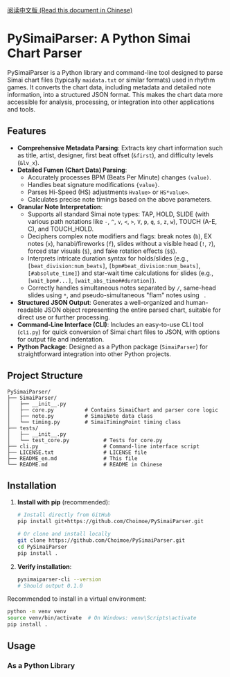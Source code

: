 [阅读中文版 (Read this document in Chinese)](README.md)

# PySimaiParser: A Python Simai Chart Parser

PySimaiParser is a Python library and command-line tool designed to parse Simai chart files (typically `maidata.txt` or similar formats) used in rhythm games. It converts the chart data, including metadata and detailed note information, into a structured JSON format. This makes the chart data more accessible for analysis, processing, or integration into other applications and tools.

## Features

- **Comprehensive Metadata Parsing**: Extracts key chart information such as title, artist, designer, first beat offset (`&first`), and difficulty levels (`&lv_x`).
- **Detailed Fumen (Chart Data) Parsing**:
  - Accurately processes BPM (Beats Per Minute) changes `(value)`.
  - Handles beat signature modifications `{value}`.
  - Parses Hi-Speed (HS) adjustments `Hvalue>` or `HS*value>`.
  - Calculates precise note timings based on the above parameters.
- **Granular Note Interpretation**:
  - Supports all standard Simai note types: TAP, HOLD, SLIDE (with various path notations like `-`, `^`, `v`, `<`, `>`, `V`, `p`, `q`, `s`, `z`, `w`), TOUCH (A-E, C), and TOUCH_HOLD.
  - Deciphers complex note modifiers and flags: break notes (`b`), EX notes (`x`), hanabi/fireworks (`f`), slides without a visible head (`!`, `?`), forced star visuals (`$`), and fake rotation effects (`$$`).
  - Interprets intricate duration syntax for holds/slides (e.g., `[beat_division:num_beats]`, `[bpm#beat_division:num_beats]`, `[#absolute_time]`) and star-wait time calculations for slides (e.g., `[wait_bpm#...]`, `[wait_abs_time##duration]`).
  - Correctly handles simultaneous notes separated by `/`, same-head slides using `*`, and pseudo-simultaneous "flam" notes using ` `.
- **Structured JSON Output**: Generates a well-organized and human-readable JSON object representing the entire parsed chart, suitable for direct use or further processing.
- **Command-Line Interface (CLI)**: Includes an easy-to-use CLI tool (`cli.py`) for quick conversion of Simai chart files to JSON, with options for output file and indentation.
- **Python Package**: Designed as a Python package (`SimaiParser`) for straightforward integration into other Python projects.

## Project Structure

```
PySimaiParser/
├── SimaiParser/
│   ├── __init__.py
│   ├── core.py          # Contains SimaiChart and parser core logic
│   ├── note.py          # SimaiNote data class
│   └── timing.py        # SimaiTimingPoint timing class
├── tests/
│   ├── __init__.py
│   └── test_core.py           # Tests for core.py
├── cli.py                     # Command-line interface script
├── LICENSE.txt                # LICENSE file
├── README_en.md               # This file
└── README.md                  # README in Chinese
```

## Installation

1. **Install with pip** (recommended):

   ```bash
   # Install directly from GitHub
   pip install git+https://github.com/Choimoe/PySimaiParser.git

   # Or clone and install locally
   git clone https://github.com/Choimoe/PySimaiParser.git
   cd PySimaiParser
   pip install .
   ```

2. **Verify installation**:

   ```bash
   pysimaiparser-cli --version
   # Should output 0.1.0
   ```

Recommended to install in a virtual environment:

```bash
python -m venv venv
source venv/bin/activate  # On Windows: venv\Scripts\activate
pip install .
```

## Usage

### As a Python Library

```